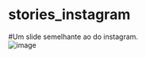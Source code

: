# stories_instagram
#Um slide semelhante ao do instagram.<br/>
![image](https://user-images.githubusercontent.com/65626953/139952120-098d56da-9dbe-45c6-b2aa-dc34ddc597d4.png)
